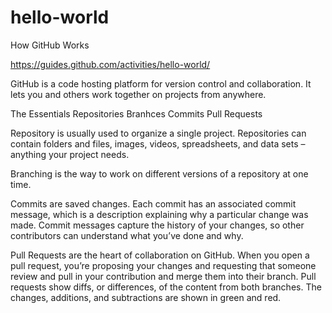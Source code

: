 # hello-world

How GitHub Works

https://guides.github.com/activities/hello-world/

GitHub is a code hosting platform for version control and collaboration. It lets you and others work together on projects from anywhere.

The Essentials
Repositories
Branhces
Commits
Pull Requests

Repository is usually used to organize a single project. Repositories can contain folders and files, images, videos, spreadsheets, and data sets – anything your project needs.

Branching is the way to work on different versions of a repository at one time.

Commits are saved changes. Each commit has an associated commit message, which is a description explaining why a particular change was made. Commit messages capture the history of your changes, so other contributors can understand what you’ve done and why.

Pull Requests are the heart of collaboration on GitHub. When you open a pull request, you’re proposing your changes and requesting that someone review and pull in your contribution and merge them into their branch. Pull requests show diffs, or differences, of the content from both branches. The changes, additions, and subtractions are shown in green and red.
